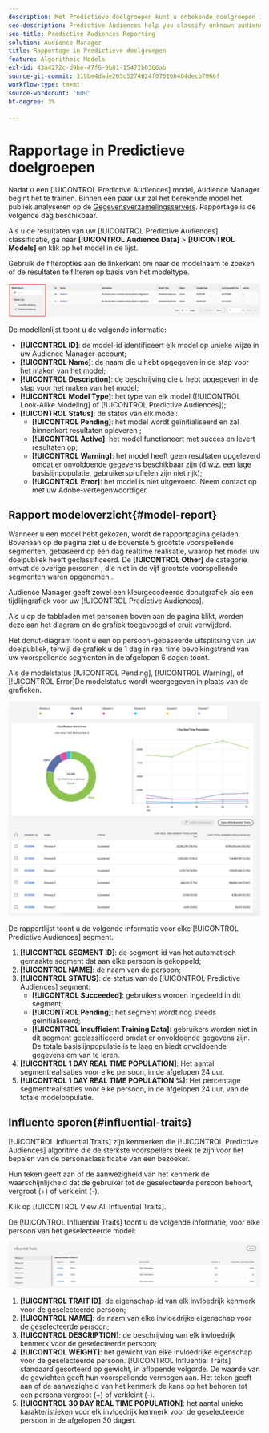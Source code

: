 ```yaml
---
description: Met Predictieve doelgroepen kunt u onbekende doelgroepen in real time indelen in verschillende persona's aan de hand van datawetenschap.
seo-description: Predictive Audiences help you classify unknown audiences into distinct personas in real-time, using data science.
seo-title: Predictive Audiences Reporting
solution: Audience Manager
title: Rapportage in Predictieve doelgroepen
feature: Algorithmic Models
exl-id: 43a4272c-d9be-47f6-9b81-15472b0366ab
source-git-commit: 319be4dade263c5274624f07616b404decb7066f
workflow-type: tm+mt
source-wordcount: '609'
ht-degree: 3%

---
```


# Rapportage in Predictieve doelgroepen

Nadat u een [!UICONTROL Predictive Audiences] model, Audience Manager begint het te trainen. Binnen een paar uur zal het berekende model het publiek analyseren op de [Gegevensverzamelingsservers](https://experienceleague.adobe.com/docs/audience-manager/user-guide/reference/system-components/components-data-collection.html#dcs-pcs). Rapportage is de volgende dag beschikbaar.

Als u de resultaten van uw [!UICONTROL Predictive Audiences] classificatie, ga naar **[!UICONTROL Audience Data]** > **[!UICONTROL Models]** en klik op het model in de lijst.

Gebruik de filteropties aan de linkerkant om naar de modelnaam te zoeken of de resultaten te filteren op basis van het modeltype.

![voorspellend publiek-filter](assets/predictive-audiences-filter-models.png)

De modellenlijst toont u de volgende informatie:

* **[!UICONTROL ID]**: de model-id identificeert elk model op unieke wijze in uw Audience Manager-account;
* **[!UICONTROL Name]**: de naam die u hebt opgegeven in de stap voor het maken van het model;
* **[!UICONTROL Description]**: de beschrijving die u hebt opgegeven in de stap voor het maken van het model;
* **[!UICONTROL Model Type]**: het type van elk model ([!UICONTROL Look-Alike Modeling] of [!UICONTROL Predictive Audiences]);
* **[!UICONTROL Status]**: de status van elk model:
   * **[!UICONTROL Pending]**: het model wordt geïnitialiseerd en zal binnenkort resultaten opleveren ;
   * **[!UICONTROL Active]**: het model functioneert met succes en levert resultaten op;
   * **[!UICONTROL Warning]**: het model heeft geen resultaten opgeleverd omdat er onvoldoende gegevens beschikbaar zijn (d.w.z. een lage basislijnpopulatie, gebruikersprofielen zijn niet rijk);
   * **[!UICONTROL Error]**: het model is niet uitgevoerd. Neem contact op met uw Adobe-vertegenwoordiger.

## Rapport modeloverzicht{#model-report}

Wanneer u een model hebt gekozen, wordt de rapportpagina geladen. Bovenaan op de pagina ziet u de bovenste 5 grootste voorspellende segmenten, gebaseerd op één dag realtime realisatie, waarop het model uw doelpubliek heeft geclassificeerd. De **[!UICONTROL Other]** de categorie omvat de overige personen , die niet in de vijf grootste voorspellende segmenten waren opgenomen .

Audience Manager geeft zowel een kleurgecodeerde donutgrafiek als een tijdlijngrafiek voor uw [!UICONTROL Predictive Audiences].

Als u op de tabbladen met personen boven aan de pagina klikt, worden deze aan het diagram en de grafiek toegevoegd of eruit verwijderd.

Het donut-diagram toont u een op persoon-gebaseerde uitsplitsing van uw doelpubliek, terwijl de grafiek u de 1 dag in real time bevolkingstrend van uw voorspellende segmenten in de afgelopen 6 dagen toont.

Als de modelstatus [!UICONTROL Pending], [!UICONTROL Warning], of [!UICONTROL Error]De modelstatus wordt weergegeven in plaats van de grafieken.

![smart-persona-rapport](assets/predictive-audiences-report.png)

De rapportlijst toont u de volgende informatie voor elke [!UICONTROL Predictive Audiences] segment.

1. **[!UICONTROL SEGMENT ID]**: de segment-id van het automatisch gemaakte segment dat aan elke persoon is gekoppeld;
1. **[!UICONTROL NAME]**: de naam van de persoon;
1. **[!UICONTROL STATUS]**: de status van de [!UICONTROL Predictive Audiences] segment:
   * **[!UICONTROL Succeeded]**: gebruikers worden ingedeeld in dit segment;
   * **[!UICONTROL Pending]**: het segment wordt nog steeds geïnitialiseerd;
   * **[!UICONTROL Insufficient Training Data]**: gebruikers worden niet in dit segment geclassificeerd omdat er onvoldoende gegevens zijn. De totale basislijnpopulatie is te laag en biedt onvoldoende gegevens om van te leren.
1. **[!UICONTROL 1 DAY REAL TIME POPULATION]**: Het aantal segmentrealisaties voor elke persoon, in de afgelopen 24 uur.
1. **[!UICONTROL 1 DAY REAL TIME POPULATION %]**: Het percentage segmentrealisaties voor elke persoon, in de afgelopen 24 uur, van de totale modelpopulatie.

## Influente sporen{#influential-traits}

[!UICONTROL Influential Traits] zijn kenmerken die [!UICONTROL Predictive Audiences] algoritme die de sterkste voorspellers bleek te zijn voor het bepalen van de personaclassificatie van een bezoeker.

Hun teken geeft aan of de aanwezigheid van het kenmerk de waarschijnlijkheid dat de gebruiker tot de geselecteerde persoon behoort, vergroot (+) of verkleint (-).

Klik op [!UICONTROL View All Influential Traits].

De [!UICONTROL Influential Traits] toont u de volgende informatie, voor elke persoon van het geselecteerde model:

![invloedrijke eigenschappen](assets/predictive-audiences-influential-traits.png)

1. **[!UICONTROL TRAIT ID]**: de eigenschap-id van elk invloedrijk kenmerk voor de geselecteerde persoon;
1. **[!UICONTROL NAME]**: de naam van elke invloedrijke eigenschap voor de geselecteerde persoon;
1. **[!UICONTROL DESCRIPTION]**: de beschrijving van elk invloedrijk kenmerk voor de geselecteerde persoon;
1. **[!UICONTROL WEIGHT]**: het gewicht van elke invloedrijke eigenschap voor de geselecteerde persoon. [!UICONTROL Influential Traits] standaard gesorteerd op gewicht, in aflopende volgorde.  De waarde van de gewichten geeft hun voorspellende vermogen aan. Het teken geeft aan of de aanwezigheid van het kenmerk de kans op het behoren tot een persona vergroot (+) of verkleint (-).
1. **[!UICONTROL 30 DAY REAL TIME POPULATION]**: het aantal unieke karakteristieken voor elk invloedrijk kenmerk voor de geselecteerde persoon in de afgelopen 30 dagen.
